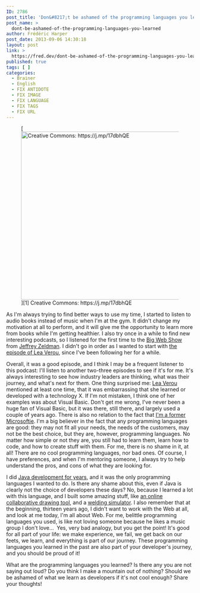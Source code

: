 ```yaml
---
ID: 2786
post_title: 'Don&#8217;t be ashamed of the programming languages you learned'
post_name: >
  dont-be-ashamed-of-the-programming-languages-you-learned
author: Frédéric Harper
post_date: 2013-09-06 14:30:18
layout: post
link: >
  https://fred.dev/dont-be-ashamed-of-the-programming-languages-you-learned/
published: true
tags: [ ]
categories:
  - Brainer
  - English
  - FIX ANTIDOTE
  - FIX IMAGE
  - FIX LANGUAGE
  - FIX TAGS
  - FIX URL
---
```

<figure>[<figcaption><img alt="Creative Commons: https://j.mp/17dbhQE" src="http://fred.dev/wp-content/uploads/2013/09/vb.jpg" width="600" height="450" /></figcaption>][1] Creative Commons: https://j.mp/17dbhQE</figure>
As I'm always trying to find better ways to use my time, I started to listen to audio books instead of music when I'm at the gym. It didn't change my motivation at all to perform, and it will give me the opportunity to learn more from books while I'm getting healthier. I also try once in a while to find new interesting podcasts, so I listened for the first time to the <a href="https://5by5.tv/bigwebshow/" target="_blank" rel="noopener noreferrer">Big Web Show</a> from <a href="https://www.zeldman.com/" target="_blank" rel="noopener noreferrer">Jeffrey Zeldman</a>. I didn't go in order as I wanted to start with <a href="https://www.zeldman.com/2013/07/11/lea-verou-on-big-web-show/" target="_blank" rel="noopener noreferrer">the episode of Lea Verou</a>, since I've been following her for a while.

Overall, it was a good episode, and I think I may be a frequent listener to this podcast: I'll listen to another two-three episodes to see if it's for me. It's always interesting to see how industry leaders are thinking, what was their journey, and what's next for them. One thing surprised me: <a href="https://lea.verou.me/" target="_blank" rel="noopener noreferrer">Lea Verou</a> mentioned at least one time, that it was embarrassing that she learned or developed with a technology X. If I'm not mistaken, I think one of her examples was about Visual Basic. Don't get me wrong, I've never been a huge fan of Visual Basic, but it was there, still there, and largely used a couple of years ago. There is also no relation to the fact that [I'm a former Microsoftie][2]. I'm a big believer in the fact that any programming languages are good: they may not fit all your needs, the needs of the customers, may not be the best choice, but they are, however, programming languages. No matter how simple or not they are, you still had to learn them, learn how to code, and how to create stuff with them. For me, there is no shame in it, at all! There are no cool programming languages, nor bad ones. Of course, I have preferences, and when I'm mentoring someone, I always try to help understand the pros, and cons of what they are looking for.

I did <a href="https://www.linkedin.com/in/fredericharper" target="_blank" rel="noopener noreferrer">Java development for years</a>, and it was the only programming languages I wanted to do. Is there any shame about this, even if Java is clearly not the choice of developers these days? No, because I learned a lot with this language, and I built some amazing stuff, like <a href="https://www.123certification.com/en/product/weldesign.htm" target="_blank" rel="noopener noreferrer">an online collaborative drawing tool</a>, and a <a href="https://www.123arc.com/en/products.htm" target="_blank" rel="noopener noreferrer">welding simulator</a>. I also remember that at the beginning, thirteen years ago, I didn't want to work with the Web at all, and look at me today, I'm all about Web. For me, belittle programming languages you used, is like not loving someone because he likes a music group I don't love...  Yes, very bad analogy, but you get the point! It's good for all part of your life: we make experience, we fail, we get back on our feets, we learn, and everything is part of our journey. These programming languages you learned in the past are also part of your developer's journey, and you should be proud of it!

What are the programming languages you learned? Is there any you are not saying out loud? Do you think I make a mountain out of nothing? Should we be ashamed of what we learn as developers if it's not cool enough? Share your thoughts!

 [1]: http://fred.dev/wp-content/uploads/2013/09/vb.jpg
 [2]: http://fred.dev/im-leaving-microsoft-looking-for-a-new-opportunity/ "I’m leaving Microsoft, looking for a new opportunity"